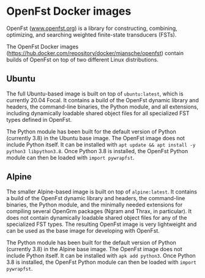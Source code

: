 # OpenFst Docker images

OpenFst (www.openfst.org) is a library for constructing, combining,
optimizing, and searching weighted finite-state transducers (FSTs).

The OpenFst Docker images
(https://hub.docker.com/repository/docker/mjansche/openfst) contain
builds of OpenFst on top of two different Linux distributions.


## Ubuntu

The full Ubuntu-based image is built on top of `ubuntu:latest`, which
is currently 20.04 Focal. It contains a build of the OpenFst dynamic
library and headers, the command-line binaries, the Python module, and
all extensions, including dynamically loadable shared object files for
all specialized FST types defined in OpenFst.

The Python module has been built for the default version of Python
(currently 3.8) in the Ubuntu base image. The OpenFst image does not
include Python itself. It can be installed with `apt update && apt
install -y python3 libpython3.8`. Once Python 3.8 is installed, the
OpenFst Python module can then be loaded with `import pywrapfst`.


## Alpine

The smaller Alpine-based image is built on top of `alpine:latest`. It
contains a build of the OpenFst dynamic library and headers, the
command-line binaries, the Python module, and the minimally needed
extensions for compiling several OpenGrm packages (Ngram and Thrax, in
particular). It does not contain dynamically loadable shared object
files for any of the specialized FST types. The resulting OpenFst
image is very lightweight and can be used as the base image for
developing with OpenFst.

The Python module has been built for the default version of Python
(currently 3.8) in the Alpine base image. The OpenFst image does not
include Python itself. It can be installed with `apk add
python3`. Once Python 3.8 is installed, the OpenFst Python module can
then be loaded with `import pywrapfst`.

